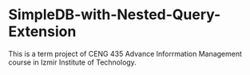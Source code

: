SimpleDB-with-Nested-Query-Extension
====================================

This is a term project of CENG 435 Advance Inforrmation Management course in Izmir Institute of Technology.  
